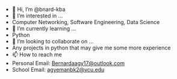 - 👋 Hi, I’m @bnard-kba
- 👀 I’m interested in ...
- Computer Networking, Software Engineering, Data Science
- 🌱 I’m currently learning ...
- Python
- 💞️ I’m looking to collaborate on ...
- Any projects in python that may give me some more experience
- 📫 How to reach me
- Personal Email: Bernardaagy17@outlook.com
- School Email: agyemanbk2@vcu.edu

<!---
bnard-kba/bnard-kba is a ✨ special ✨ repository because its `README.md` (this file) appears on your GitHub profile.
You can click the Preview link to take a look at your changes.
--->
